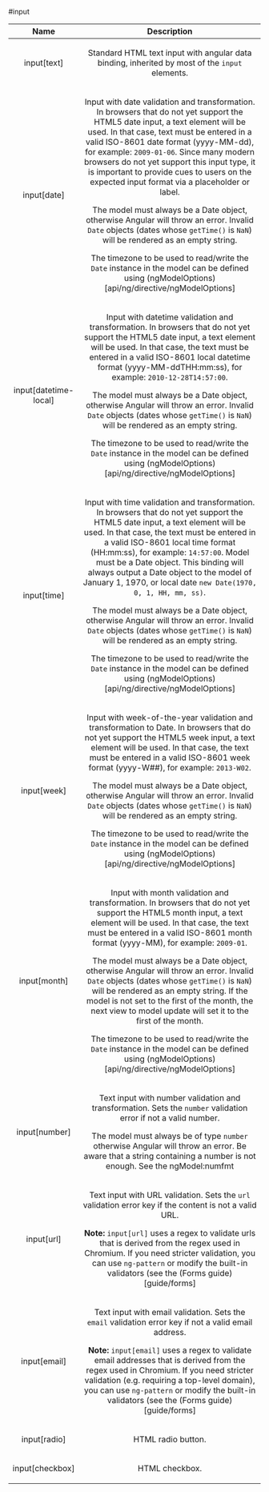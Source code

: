 
#input

| Name | Description |
| :--: | :--: |
| input[text] | <p>Standard HTML text input with angular data binding, inherited by most of the <code>input</code> elements.</p>  |
| input[date] | <p>Input with date validation and transformation. In browsers that do not yet support the HTML5 date input, a text element will be used. In that case, text must be entered in a valid ISO-8601 date format (yyyy-MM-dd), for example: <code>2009-01-06</code>. Since many modern browsers do not yet support this input type, it is important to provide cues to users on the expected input format via a placeholder or label.</p> <p>The model must always be a Date object, otherwise Angular will throw an error. Invalid <code>Date</code> objects (dates whose <code>getTime()</code> is <code>NaN</code>) will be rendered as an empty string.</p> <p>The timezone to be used to read/write the <code>Date</code> instance in the model can be defined using (ngModelOptions)[api/ng/directive/ngModelOptions]</p>  |
| input[datetime-local] | <p>Input with datetime validation and transformation. In browsers that do not yet support the HTML5 date input, a text element will be used. In that case, the text must be entered in a valid ISO-8601 local datetime format (yyyy-MM-ddTHH:mm:ss), for example: <code>2010-12-28T14:57:00</code>.</p> <p>The model must always be a Date object, otherwise Angular will throw an error. Invalid <code>Date</code> objects (dates whose <code>getTime()</code> is <code>NaN</code>) will be rendered as an empty string.</p> <p>The timezone to be used to read/write the <code>Date</code> instance in the model can be defined using (ngModelOptions)[api/ng/directive/ngModelOptions]</p>  |
| input[time] | <p>Input with time validation and transformation. In browsers that do not yet support the HTML5 date input, a text element will be used. In that case, the text must be entered in a valid ISO-8601 local time format (HH:mm:ss), for example: <code>14:57:00</code>. Model must be a Date object. This binding will always output a Date object to the model of January 1, 1970, or local date <code>new Date(1970, 0, 1, HH, mm, ss)</code>.</p> <p>The model must always be a Date object, otherwise Angular will throw an error. Invalid <code>Date</code> objects (dates whose <code>getTime()</code> is <code>NaN</code>) will be rendered as an empty string.</p> <p>The timezone to be used to read/write the <code>Date</code> instance in the model can be defined using (ngModelOptions)[api/ng/directive/ngModelOptions]</p>  |
| input[week] | <p>Input with week-of-the-year validation and transformation to Date. In browsers that do not yet support the HTML5 week input, a text element will be used. In that case, the text must be entered in a valid ISO-8601 week format (yyyy-W##), for example: <code>2013-W02</code>.</p> <p>The model must always be a Date object, otherwise Angular will throw an error. Invalid <code>Date</code> objects (dates whose <code>getTime()</code> is <code>NaN</code>) will be rendered as an empty string.</p> <p>The timezone to be used to read/write the <code>Date</code> instance in the model can be defined using (ngModelOptions)[api/ng/directive/ngModelOptions]</p>  |
| input[month] | <p>Input with month validation and transformation. In browsers that do not yet support the HTML5 month input, a text element will be used. In that case, the text must be entered in a valid ISO-8601 month format (yyyy-MM), for example: <code>2009-01</code>.</p> <p>The model must always be a Date object, otherwise Angular will throw an error. Invalid <code>Date</code> objects (dates whose <code>getTime()</code> is <code>NaN</code>) will be rendered as an empty string. If the model is not set to the first of the month, the next view to model update will set it to the first of the month.</p> <p>The timezone to be used to read/write the <code>Date</code> instance in the model can be defined using (ngModelOptions)[api/ng/directive/ngModelOptions]</p>  |
| input[number] | <p>Text input with number validation and transformation. Sets the <code>number</code> validation error if not a valid number.</p> <p><div class="alert alert-warning"> The model must always be of type <code>number</code> otherwise Angular will throw an error. Be aware that a string containing a number is not enough. See the ngModel:numfmt</p>  |
| input[url] | <p>Text input with URL validation. Sets the <code>url</code> validation error key if the content is not a valid URL.</p> <p><div class="alert alert-warning"> <strong>Note:</strong> <code>input[url]</code> uses a regex to validate urls that is derived from the regex used in Chromium. If you need stricter validation, you can use <code>ng-pattern</code> or modify the built-in validators (see the (Forms guide)[guide/forms]</p>  |
| input[email] | <p>Text input with email validation. Sets the <code>email</code> validation error key if not a valid email address.</p> <p><div class="alert alert-warning"> <strong>Note:</strong> <code>input[email]</code> uses a regex to validate email addresses that is derived from the regex used in Chromium. If you need stricter validation (e.g. requiring a top-level domain), you can use <code>ng-pattern</code> or modify the built-in validators (see the (Forms guide)[guide/forms]</p>  |
| input[radio] | <p>HTML radio button.</p>  |
| input[checkbox] | <p>HTML checkbox.</p>  |


